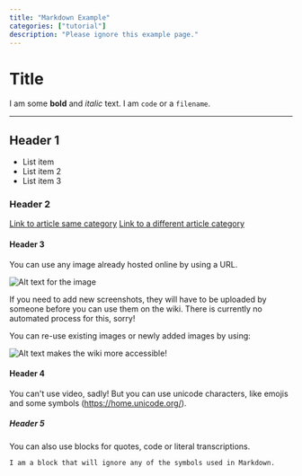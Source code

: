 ```yaml
---
title: "Markdown Example"
categories: ["tutorial"]
description: "Please ignore this example page."
---
```

# Title

I am some **bold** and *italic* text. I am `code` or a `filename`.

***

## Header 1

- List item
- List item 2
- List item 3

### Header 2

[Link to article same category](article-name)
[Link to a different article category](../characters/character-name)

#### Header 3

You can use any image already hosted online by using a URL.

![Alt text for the image](ONLINE-LINK)

If you need to add new screenshots, they will have to be uploaded by someone before
you can use them on the wiki. There is currently no automated process for this, sorry!

You can re-use existing images or newly added images by using:

![Alt text makes the wiki more accessible!](../Resources/folder/filename.extension)

#### Header 4

You can't use video, sadly! But you can use unicode characters, like emojis and some symbols (https://home.unicode.org/).

##### Header 5

You can also use blocks for quotes, code or literal transcriptions.

```
I am a block that will ignore any of the symbols used in Markdown.
```